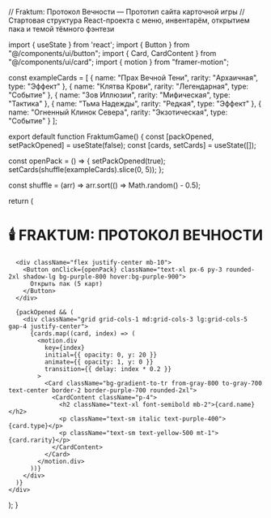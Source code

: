 // Fraktum: Протокол Вечности — Прототип сайта карточной игры
// Стартовая структура React-проекта с меню, инвентарём, открытием пака и темой тёмного фэнтези

import { useState } from 'react';
import { Button } from "@/components/ui/button";
import { Card, CardContent } from "@/components/ui/card";
import { motion } from "framer-motion";

const exampleCards = [
  { name: "Прах Вечной Тени", rarity: "Архаичная", type: "Эффект" },
  { name: "Клятва Крови", rarity: "Легендарная", type: "Событие" },
  { name: "Зов Иллюзии", rarity: "Мифическая", type: "Тактика" },
  { name: "Тьма Надежды", rarity: "Редкая", type: "Эффект" },
  { name: "Огненный Клинок Севера", rarity: "Экзотическая", type: "Событие" }
];

export default function FraktumGame() {
  const [packOpened, setPackOpened] = useState(false);
  const [cards, setCards] = useState([]);

  const openPack = () => {
    setPackOpened(true);
    setCards(shuffle(exampleCards).slice(0, 5));
  };

  const shuffle = (arr) => arr.sort(() => Math.random() - 0.5);

  return (
    <div className="min-h-screen bg-gradient-to-br from-gray-900 to-black text-white p-6">
      <h1 className="text-4xl font-bold text-center mb-10 tracking-widest">🕯️ FRAKTUM: ПРОТОКОЛ ВЕЧНОСТИ</h1>

      <div className="flex justify-center mb-10">
        <Button onClick={openPack} className="text-xl px-6 py-3 rounded-2xl shadow-lg bg-purple-800 hover:bg-purple-900">
          Открыть пак (5 карт)
        </Button>
      </div>

      {packOpened && (
        <div className="grid grid-cols-1 md:grid-cols-3 lg:grid-cols-5 gap-4 justify-center">
          {cards.map((card, index) => (
            <motion.div
              key={index}
              initial={{ opacity: 0, y: 20 }}
              animate={{ opacity: 1, y: 0 }}
              transition={{ delay: index * 0.2 }}
            >
              <Card className="bg-gradient-to-tr from-gray-800 to-gray-700 text-center border-2 border-purple-700 rounded-2xl">
                <CardContent className="p-4">
                  <h2 className="text-xl font-semibold mb-2">{card.name}</h2>
                  <p className="text-sm italic text-purple-400">{card.type}</p>
                  <p className="text-sm text-yellow-500 mt-1">{card.rarity}</p>
                </CardContent>
              </Card>
            </motion.div>
          ))}
        </div>
      )}
    </div>
  );
}

